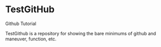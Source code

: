 # TestGitHub
Github Tutorial

TestGithub is a repository for showing the bare minimums of github and maneuver, function, etc.

